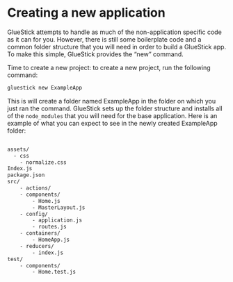# Creating a new application

GlueStick attempts to handle as much of the non-application specific code as it can for you. However, there is still some boilerplate code and a common folder structure that you will need in order to build a GlueStick app. To make this simple, GlueStick provides the “new” command.

Time to create a new project: to create a new project, run the following command:

```bash
gluestick new ExampleApp
```

This is will create a folder named ExampleApp in the folder on which you just ran the command. GlueStick sets up the folder structure and installs all of the `node_modules` that you will need for the base application.
Here is an example of what you can expect to see in the newly created ExampleApp folder:

```bash

assets/
  - css
    - normalize.css
Index.js
package.json
src/
    - actions/
    - components/
        - Home.js
        - MasterLayout.js
    - config/
        - application.js
        - routes.js
    - containers/
        - HomeApp.js
    - reducers/
        - index.js
test/
    - components/
        - Home.test.js
 ```      
